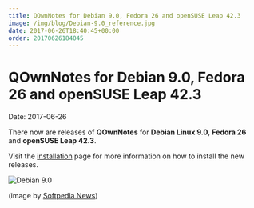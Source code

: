 ```yaml
---
title: QOwnNotes for Debian 9.0, Fedora 26 and openSUSE Leap 42.3
image: /img/blog/Debian-9.0_reference.jpg
date: 2017-06-26T18:40:45+00:00
order: 20170626184045
---
```


# QOwnNotes for Debian 9.0, Fedora 26 and openSUSE Leap 42.3

<v-subheader class="blog">Date: 2017-06-26</v-subheader>

There now are releases of **QOwnNotes** for **Debian Linux 9.0**, **Fedora 26** and **openSUSE Leap 42.3**.

Visit the [installation](https://www.qownnotes.org/installation#Fedora) page for more information on how to install the new releases.

 ![Debian 9.0](/img/blog/Debian-9.0_reference.jpg "Debian 9.0")
 
 (image by [Softpedia News](http://news.softpedia.com))